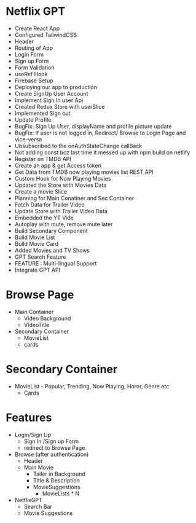 # Netflix GPT

- Create React App
- Configured TailwindCSS
- Header
- Routing of App
- Login Form
- Sign up Form
- Form Validation
- useRef Hook
- Firebase Setup
- Deploying our app to production
- Create SignUp User Account
- Implement Sign In user Api
- Created Redux Store with userSlice
- Implemented Sign out
- Update Profile
- BugFix: Sign Up User, displayName and profile picture update
- BugFix: If user is not logged in, Redirect/ Browse to Login Page and vice-versa
- Ubsubscribed to the onAuthStateChange callBack
- Not adding const bcz last time it messed up with npm build on netlify
- Register on TMDB API
- Create an app & get Access token
- Get Data from TMDB now playing movies list REST API
- Custom Hook for Now Playing Movies
- Updated the Store with Movies Data
- Create a movie Slice
- Planning for Main Conatiner and Sec Container
- Fetch Data for Trailer Video
- Update Store with Trailer Video Data
- Embedded the YT Vide
- Autoplay with mute, remove mute later
- Build Secondary Component
- Build Movie List
- Build Movie Card
- Added Movies and TV Shows
- GPT Search Feature
- FEATURE : Multi-lingual Support
- Integrate GPT API

# Browse Page

- Main Container
  - Video Background
  - VideoTitle
- Secondary Container
  - MovieList
  - cards

# Secondary Container

- MovieList - Popular, Trending, Now Playing, Horor, Genre etc
  - Cards

# Features

- Login/Sign Up
  - Sign In /Sign up Form
  - redirect to Browse Page
- Browse (after authentication)
  - Header
  - Main Movie
    - Tailer in Background
    - Title & Description
    - MovieSuggestions
      - MovieLists \* N
- NetflixGPT
  - Search Bar
  - Movie Suggestions
